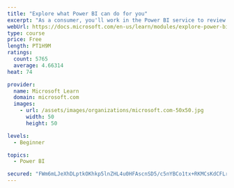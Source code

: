 ```yaml
---
title: "Explore what Power BI can do for you"
excerpt: "As a consumer, you'll work in the Power BI service to review and interact with content that has been shared with you. This module provides the foundational information that you need to work effectively in the Power BI service."
webUrl: https://docs.microsoft.com/en-us/learn/modules/explore-power-bi-service/
type: course
price: Free
length: PT1H9M
ratings:
  count: 5765
  average: 4.66314
heat: 74

provider:
  name: Microsoft Learn
  domain: microsoft.com
  images:
    - url: /assets/images/organizations/microsoft.com-50x50.jpg
      width: 50
      height: 50

levels:
  - Beginner

topics:
  - Power BI

secured: "FWm6mLJeXhDLptkOKhkp5lnZHL4u0HFAscnSD5/c5nYBCo1tx+RKMCsKdCFLrpMdIHmoCnrGrgvHf+v8D7pvdNdSl40vFmBSz+QVKQBd5p8g2j7w9UzIiIlS7nXI521FRZMMN4Rq7k6stGZk3Ixo1c1xw9IM6/Qtu0UX7LnB2/cWpOT8kTzCN71EsbW8A4niFRbqoGqWtQzwe56jvMo6j/B7wpKmmGJFjO7+ipliWwfNdP152AMmGcRiEI5AhWUZJpL0+ZHoXXyHwiGAcgJbC777Z1QBRg9h4aWD37QtFx01TJbO/r5KyNE1+s+pJwfwkyK8t5IXOmxI2EQPrs+jiuK27ajA6PASJHyXDDiq3kNsF5yNzQEtKv7msYFv53/sAgdYn7pEpcJHAj3cGDg2Og==;2u45EmiPbtYQVb4aqsBS9g=="
---
```


